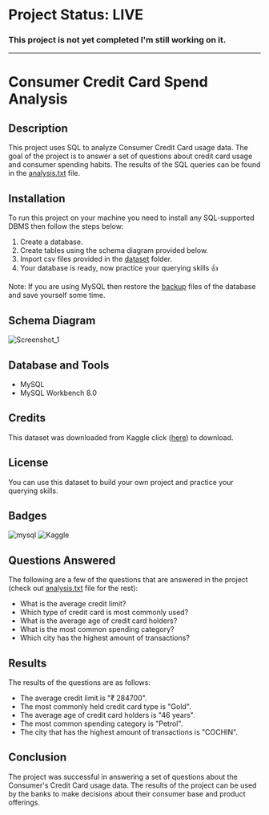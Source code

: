 # Project Status: LIVE
### This project is not yet completed I'm still working on it.
---

# Consumer Credit Card Spend Analysis

## Description

This project uses SQL to analyze Consumer Credit Card usage data. The goal of the project is to answer a set of questions about credit card usage and consumer spending habits. The results of the SQL queries can be found in the <a href="https://github.com/avishek09/Consumer-Credit-Card-Spend-Analysis/tree/main/analysis.txt">analysis.txt</a> file.

## Installation

To run this project on your machine you need to install any SQL-supported DBMS then follow the steps below:
1. Create a database.
2. Create tables using the schema diagram provided below.
3. Import csv files provided in the <a href="https://github.com/avishek09/Consumer-Credit-Card-Spend-Analysis/tree/main/dataset">dataset</a> folder.
4. Your database is ready, now practice your querying skills 👍

Note: If you are using MySQL then restore the <a href="https://github.com/avishek09/Consumer-Credit-Card-Spend-Analysis/tree/main/backup">backup</a> files of the database and save yourself some time.

## Schema Diagram

![Screenshot_1](https://github.com/avishek09/Consumer-Credit-Card-Spend-Analysis/assets/75924699/09fb12a4-e231-4879-a7c2-6f8a8c2dbc9a)


<!-- ## Usage

Provide instructions and examples for use. Include screenshots as needed.

To add a screenshot, create an `assets/images` folder in your repository and upload your screenshot to it. Then, using the relative filepath, add it to your README using the following syntax:

    ```md
    ![schema](MusicDatabaseSchema.png)
    ``` -->

## Database and Tools

* MySQL
* MySQL Workbench 8.0

## Credits

This dataset was downloaded from Kaggle click (<a href="https://www.kaggle.com/datasets/darpan25bajaj/credit-card-exploratory-data-analysis">here</a>) to download.

## License

You can use this dataset to build your own project and practice your querying skills.

## Badges

![mysql](https://img.shields.io/badge/MySQL-005C84?style=for-the-badge&logo=mysql&logoColor=white)
![Kaggle](https://img.shields.io/badge/Kaggle-20BEFF?style=for-the-badge&logo=Kaggle&logoColor=white)

## Questions Answered

The following are a few of the questions that are answered in the project (check out <a href="https://github.com/avishek09/Consumer-Credit-Card-Spend-Analysis/blob/main/analysis.txt">analysis.txt</a> file for the rest):

* What is the average credit limit?
* Which type of credit card is most commonly used?
* What is the average age of credit card holders?
* What is the most common spending category?
* Which city has the highest amount of transactions?

## Results

The results of the questions are as follows:

* The average credit limit is "₹ 284700".
* The most commonly held credit card type is "Gold".
* The average age of credit card holders is "46 years".
* The most common spending category is "Petrol".
* The city that has the highest amount of transactions is "COCHIN".

## Conclusion

The project was successful in answering a set of questions about the Consumer's Credit Card usage data. The results of the project can be used by the banks to make decisions about their consumer base and product offerings.

